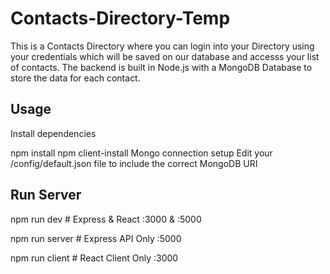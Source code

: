 # Contacts-Directory-Temp

This is a Contacts Directory where you can login into your Directory using your credentials which will be saved on our database and accesss your list of contacts.
The backend is built in Node.js with a MongoDB Database to store the data for each contact.


## Usage
Install dependencies

npm install
npm client-install
Mongo connection setup
Edit your /config/default.json file to include the correct MongoDB URI

## Run Server
npm run dev     # Express & React :3000 & :5000

npm run server  # Express API Only :5000

npm run client  # React Client Only :3000
